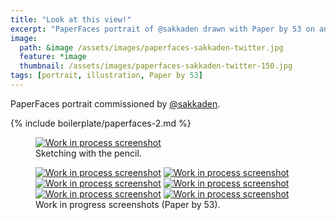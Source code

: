 ```yaml
---
title: "Look at this view!"
excerpt: "PaperFaces portrait of @sakkaden drawn with Paper by 53 on an iPad."
image: 
  path: &image /assets/images/paperfaces-sakkaden-twitter.jpg 
  feature: *image
  thumbnail: /assets/images/paperfaces-sakkaden-twitter-150.jpg
tags: [portrait, illustration, Paper by 53]
---
```


PaperFaces portrait commissioned by <a href="http://twitter.com/sakkaden">@sakkaden</a>.

{% include boilerplate/paperfaces-2.md %}

<figure>
  <a href="/assets/images/paperfaces-sakkaden-process-1-lg.jpg"><img src="/assets/images/paperfaces-sakkaden-process-1-750.jpg" alt="Work in process screenshot"></a>
  <figcaption>Sketching with the pencil.</figcaption>
</figure>

<figure class="half">
  <a href="/assets/images/paperfaces-sakkaden-process-2-lg.jpg"><img src="/assets/images/paperfaces-sakkaden-process-2-600.jpg" alt="Work in process screenshot"></a>
  <a href="/assets/images/paperfaces-sakkaden-process-3-lg.jpg"><img src="/assets/images/paperfaces-sakkaden-process-3-600.jpg" alt="Work in process screenshot"></a>
  <a href="/assets/images/paperfaces-sakkaden-process-4-lg.jpg"><img src="/assets/images/paperfaces-sakkaden-process-4-600.jpg" alt="Work in process screenshot"></a>
  <a href="/assets/images/paperfaces-sakkaden-process-5-lg.jpg"><img src="/assets/images/paperfaces-sakkaden-process-5-600.jpg" alt="Work in process screenshot"></a>
  <a href="/assets/images/paperfaces-sakkaden-process-6-lg.jpg"><img src="/assets/images/paperfaces-sakkaden-process-6-600.jpg" alt="Work in process screenshot"></a>
  <a href="/assets/images/paperfaces-sakkaden-process-7-lg.jpg"><img src="/assets/images/paperfaces-sakkaden-process-7-600.jpg" alt="Work in process screenshot"></a>
  <figcaption>Work in progress screenshots (Paper by 53).</figcaption>
</figure>
